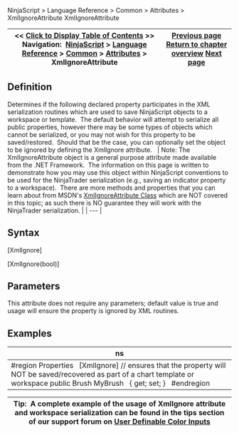 ﻿
NinjaScript > Language Reference > Common > Attributes > XmlIgnoreAttribute
XmlIgnoreAttribute

| << [Click to Display Table of Contents](xmlignoreattribute.md) >> **Navigation:**     [NinjaScript](ninjascript-1.md) > [Language Reference](language_reference_wip-1.md) > [Common](common-1.md) > [Attributes](attributes-1.md) > XmlIgnoreAttribute | [Previous page](typeconverterattribute-1.md) [Return to chapter overview](attributes-1.md) [Next page](bars-1.md) |
| --- | --- |

## Definition
Determines if the following declared property participates in the XML serialization routines which are used to save NinjaScript objects to a workspace or template.  The default behavior will attempt to serialize all public properties, however there may be some types of objects which cannot be serialized, or you may not wish for this property to be saved/restored.  Should that be the case, you can optionally set the object to be ignored by defining the XmlIgnore attribute.
 
| Note: The XmlIgnoreAttribute object is a general purpose attribute made available from the .NET Framework.  The information on this page is written to demonstrate how you may use this object within NinjaScript conventions to be used for the NinjaTrader serialization (e.g., saving an indicator property to a workspace).  There are more methods and properties that you can learn about from MSDN's [XmlIgnoreAttribute Class](https://msdn.microsoft.com/en-us/library/system.xml.serialization.xmlignoreattribute(v=vs.110).aspx) which are NOT covered in this topic; as such there is NO guarantee they will work with the NinjaTrader serialization. |
| --- |

## Syntax
[XmlIgnore]  

[XmlIgnore(bool)]
## 
## Parameters
This attribute does not require any parameters; default value is true and usage will ensure the property is ignored by XML routines.
## 
## Examples
| ns |
| --- |
| #region Properties   [XmlIgnore] // ensures that the property will NOT be saved/recovered as part of a chart template or workspace public Brush MyBrush   { get; set; }   #endregion |

| Tip:  A complete example of the usage of XmlIgnore attribute and workspace serialization can be found in the tips section of our support forum on [User Definable Color Inputs](user_definable_color_inputs-1.md) |
| --- |


